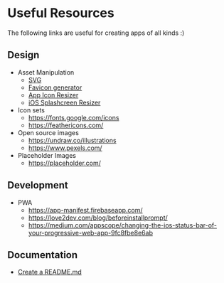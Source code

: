 # Useful Resources
The following links are useful for creating apps of all kinds :)

## Design
- Asset Manipulation
  - [SVG](https://jakearchibald.github.io/svgomg)
  - [Favicon generator](https://favicon.io)
  - [App Icon Resizer](https://appicon.co/)
  - [iOS Splashcreen Resizer](https://apetools.webprofusion.com/#/tools/imagegorilla)
- Icon sets
  - https://fonts.google.com/icons
  - https://feathericons.com/
- Open source images
  - https://undraw.co/illustrations
  - https://www.pexels.com/
- Placeholder Images
  - https://placeholder.com/
## Development
  - PWA
    - https://app-manifest.firebaseapp.com/
    - https://love2dev.com/blog/beforeinstallprompt/
    - https://medium.com/appscope/changing-the-ios-status-bar-of-your-progressive-web-app-9fc8fbe8e6ab

## Documentation
  - [Create a README.md](https://readme.so/editor)


